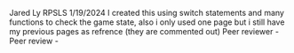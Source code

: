Jared Ly
RPSLS
1/19/2024
I created this using switch statements and many functions to check the game state, also i only used one page but i still have my previous pages as refrence (they are commented out)
Peer reviewer -
Peer review -

